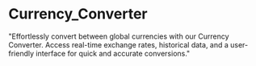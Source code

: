 # Currency_Converter
"Effortlessly convert between global currencies with our Currency Converter. Access real-time exchange rates, historical data, and a user-friendly interface for quick and accurate conversions."
